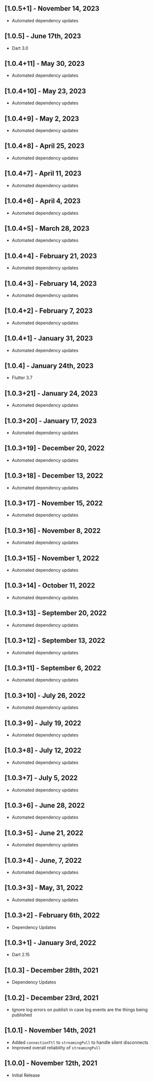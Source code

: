 ## [1.0.5+1] - November 14, 2023

* Automated dependency updates


## [1.0.5] - June 17th, 2023

* Dart 3.0


## [1.0.4+11] - May 30, 2023

* Automated dependency updates


## [1.0.4+10] - May 23, 2023

* Automated dependency updates


## [1.0.4+9] - May 2, 2023

* Automated dependency updates


## [1.0.4+8] - April 25, 2023

* Automated dependency updates


## [1.0.4+7] - April 11, 2023

* Automated dependency updates


## [1.0.4+6] - April 4, 2023

* Automated dependency updates


## [1.0.4+5] - March 28, 2023

* Automated dependency updates


## [1.0.4+4] - February 21, 2023

* Automated dependency updates


## [1.0.4+3] - February 14, 2023

* Automated dependency updates


## [1.0.4+2] - February 7, 2023

* Automated dependency updates


## [1.0.4+1] - January 31, 2023

* Automated dependency updates


## [1.0.4] - January 24th, 2023

* Flutter 3.7


## [1.0.3+21] - January 24, 2023

* Automated dependency updates


## [1.0.3+20] - January 17, 2023

* Automated dependency updates


## [1.0.3+19] - December 20, 2022

* Automated dependency updates


## [1.0.3+18] - December 13, 2022

* Automated dependency updates


## [1.0.3+17] - November 15, 2022

* Automated dependency updates


## [1.0.3+16] - November 8, 2022

* Automated dependency updates


## [1.0.3+15] - November 1, 2022

* Automated dependency updates


## [1.0.3+14] - October 11, 2022

* Automated dependency updates


## [1.0.3+13] - September 20, 2022

* Automated dependency updates


## [1.0.3+12] - September 13, 2022

* Automated dependency updates


## [1.0.3+11] - September 6, 2022

* Automated dependency updates


## [1.0.3+10] - July 26, 2022

* Automated dependency updates


## [1.0.3+9] - July 19, 2022

* Automated dependency updates


## [1.0.3+8] - July 12, 2022

* Automated dependency updates


## [1.0.3+7] - July 5, 2022

* Automated dependency updates


## [1.0.3+6] - June 28, 2022

* Automated dependency updates


## [1.0.3+5] - June 21, 2022

* Automated dependency updates


## [1.0.3+4] - June, 7, 2022

* Automated dependency updates


## [1.0.3+3] - May, 31, 2022

* Automated dependency updates


## [1.0.3+2] - February 6th, 2022

* Dependency Updates


## [1.0.3+1] - January 3rd, 2022

* Dart 2.15


## [1.0.3] - December 28th, 2021

* Dependency Updates


## [1.0.2] - December 23rd, 2021

* Ignore log errors on publish in case log events are the things being published


## [1.0.1] - November 14th, 2021

* Added `connectionTtl` to `streamingPull` to handle silent disconnects
* Improved overall reliability of `streamingPull`


## [1.0.0] - November 12th, 2021

* Initial Release































